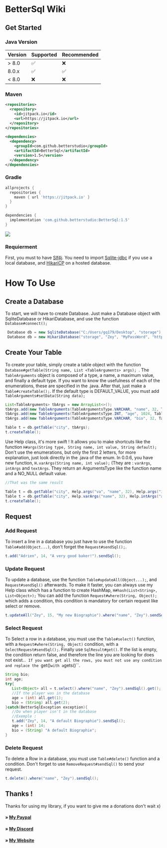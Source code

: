 # BetterSql Wiki
 
## Get Started

### Java Version 

| Version | Supported          |Recommended       | 
| ------- | ------------------ |------------------|
| > 8.0   | :white_check_mark: |:x:               |
| 8.0.x   | :white_check_mark: |:white_check_mark:|
| < 8.0   | :x:                |:x:               |

### Maven

```xml
<repositories>
  <repository>
    <id>jitpack.io</id>
    <url>https://jitpack.io</url>
  </repository>
</repositories>

<dependencies>
  <dependency>
    <groupId>com.github.betterstudio</groupId>
    <artifactId>BetterSql</artifactId>
    <version>1.5</version>
  </dependency>
</dependencies>
```
### Gradle

```gradle
allprojects {
  repositories {
    maven { url 'https://jitpack.io' }
  }
}

dependencies {
  implementation 'com.github.betterstudio:BetterSql:1.5'
}
```
[![](https://jitpack.io/v/betterstudio/BetterSql.svg)](https://jitpack.io/#betterstudio/BetterSql)

### Requierment 

First, you must to have [Slf4j](https://mvnrepository.com/artifact/org.slf4j). You need to import [Sqlite-jdbc](https://mvnrepository.com/artifact/org.xerial/sqlite-jdbc) if you use a local database, and [HikariCP](https://mvnrepository.com/artifact/com.zaxxer/HikariCP) on a hosted database.

# How To Use

## Create a Database 
To start, we will have to create Database. 
Just make a Database object with SqliteDatabase or HikariDatabase, and use the function ``Database#connect();``
```Java
 Database db = new SqliteDatabase("C:/Users/gq179/Desktop", "storage");
 Database db = new HikariDatabase("storage", "Zey", "MyPassWord", "https://github.com/database", 3306, 20);
```

## Create Your Table
To create your table, simply create a table object with the function ``Database#getTable(String name, List <TableArguments> args); ``. The `` TableArguments`` object is composed of a type, a name, a maximum value, and finally a default type. If you want to know the usefulness of each of the enumerations, these are specified in the .java. After that, just make a `` Table#createTable(); ``. If the default type is DEFAULT_VALUE, you must add ``TableArguments#setData(String data);``
```Java
List<TableArguments> tbArgs = new ArrayList<>();
tbArgs.add(new TableArguments(TableArgumentsType.VARCHAR, "name", 32, TableDefaultArgumentsType.NO));
tbArgs.add(new TableArguments(TableArgumentsType.INT, "age", 1024, TableDefaultArgumentsType.NO));
tbArgs.add(new TableArguments(TableArgumentsType.VARCHAR, "bio", 32, TableDefaultArgumentsType.DEFAULT_VALUE).setData("Default Biographie Set !"));

Table t = db.getTable("city", tbArgs);
t.createTable();
```
Use Help class, it's more swift ! It allows you to make shortcuts like the function ``H#args(String type, String name, int value, String default);`` Don't use the enumerations, but only the first 2 letters, for more explanation, just look directly in the .java of the enum. In 0.0.6, you have new function, ``H.varArgs(String name, int value);`` (They are : ``varArgs``, ``intArgs`` and ``textArgs``. They return an ArgumentsType like the function name and a NO_NULL default value.

```Java
//That was the same result

Table t = db.getTable("city", Help.args("va", "name", 32), Help.args("in", "age", 1024, "no"), Help.args("te", "bio", 1024, "no");
Table t = db.getTable("city", Help.varArgs("name", 32), Help.intArgs("age", 4), Help.textArgs("bio", 1024));
t.createTable();
```
## Request

### Add Request

To insert a line in a database you just have to use the function ``Table#add(Object...)``, don't forget the ``Request#sendSql();``.
```java
t.add("Adrien", 14, "A very good baker!").sendSql();
```

### Update Request

To update a database, use the function ``Table#updateAll(Object...);``, and ``Request#sendSql()`` afterwards. To make it faster, you can always use my Help class which has a function to create HashMap, ``H#hash(List<String>, List<Object>);`` You can add the function ``Request#where(String, Object);`` which adds a condition, this condition is mandatory for certain request like select or remove.
```java
t.updateAll("Zey", 15, "My new Biographie").where("name", "Zey").sendSql();
```

### Select Request

To Select a row in a database, you must use the ``Table#select()`` function, with a ``Request#where(String, Object)`` condition, with a ``SelectRequest#sendSql();``.  Finally use ``SqlResult#get()``. If the list is empty, the condition return false, and therefore the line you are looking for does not exist.``. If you want get all the rows, you must not use any condition and replace the ``get()`` with a ``gets()``.
```java
String bio;
int age;
try{
   List<Object> all = t.select().where("name", "Zey").sendSql().get();
   //If the player was in the database
   age = (int) all.get(1);
   bio = (String) all.get(2);
}catch(BetterSqlException exception){ 
   //Do when player isn't in the database
   //Exemple :
   t.add("Zey", 14, "A default Biographie").sendSql();
   age = (int) 14;
   bio = (String) "A default Biographie"; 
}
```
### Delete Request 

To delete a Row in a database, you must use ``Table#delete()`` function and a condition. Don't forget to use ``RemoveRequest#sendSql()`` 
to send your request.

```java
t.delete().where("name", "Zey").sendSql();
```

## Thanks !

Thanks for using my library, if you want to give me a donations don't wait x) 

#### » [My Paypal](https://www.paypal.me/zeydev)
#### » [My Discord](https://discord.gg/BDbexTa)
#### » [My Website](https://zey-dev.fr)
